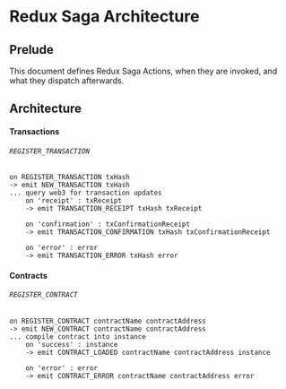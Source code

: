# Redux Saga Architecture

## Prelude

This document defines Redux Saga Actions, when they are invoked, and what they dispatch afterwards.

## Architecture

#### Transactions

###### `REGISTER_TRANSACTION`

```
on REGISTER_TRANSACTION txHash
-> emit NEW_TRANSACTION txHash
... query web3 for transaction updates
    on 'receipt' : txReceipt
    -> emit TRANSACTION_RECEIPT txHash txReceipt

    on 'confirmation' : txConfirmationReceipt
    -> emit TRANSACTION_CONFIRMATION txHash txConfirmationReceipt

    on 'error' : error
    -> emit TRANSACTION_ERROR txHash error
```

#### Contracts

###### `REGISTER_CONTRACT`

```
on REGISTER_CONTRACT contractName contractAddress
-> emit NEW_CONTRACT contractName contractAddress
... compile contract into instance
    on 'success' : instance
    -> emit CONTRACT_LOADED contractName contractAddress instance

    on 'error' : error
    -> emit CONTRACT_ERROR contractName contractAddress error
```